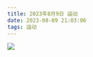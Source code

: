 ```yaml
---
title: 2023年8月9日 运动
date: 2023-08-09 21:03:06
tags: 运动
---
```


<link rel="stylesheet" href="/../css/images.css">

<img class="exercise" src="/../images/exercise/2023-08-09.jpg"></img>
